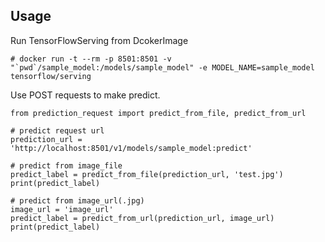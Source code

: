 
## Usage

Run TensorFlowServing from DcokerImage
```
# docker run -t --rm -p 8501:8501 -v "`pwd`/sample_model:/models/sample_model" -e MODEL_NAME=sample_model tensorflow/serving
```

Use POST requests to make predict.
```
from prediction_request import predict_from_file, predict_from_url

# predict request url
prediction_url = 'http://localhost:8501/v1/models/sample_model:predict'

# predict from image_file
predict_label = predict_from_file(prediction_url, 'test.jpg')
print(predict_label)

# predict from image_url(.jpg)
image_url = 'image_url'
predict_label = predict_from_url(prediction_url, image_url)
print(predict_label)
```
